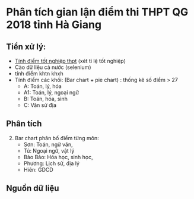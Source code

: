 # Phân tích gian lận điểm thi THPT QG 2018 tỉnh Hà Giang

## Tiền xử lý:

- [Tính điểm tốt nghiệp thpt][1] (xét tỉ lệ tốt nghiệp)
- Cào dữ liệu cả nước (selenium)
- tính điểm khtn khxh
- Tính điểm các khối: (Bar chart + pie chart) : thống kê số điểm > 27
  - A: Toán, lý, hóa
  - A1: Toán, lý, ngoại ngữ
  - B: Toán, hóa, sinh
  - C: Văn sử địa

## Phân tích

2. Bar chart phân bố điểm từng môn:
   - Sơn: Toán, ngữ văn,
   - Tú: Ngoại ngữ, vật lý
   - Bảo Bảo: Hóa học, sinh học,
   - Phương: Lịch sử, địa lý
   - Hiên: GDCD

## Nguồn dữ liệu

[1]: https://vietnamnet.vn/vn/giao-duc/tuyen-sinh/cach-tinh-diem-xet-tot-nghiep-thpt-nam-2020-642646.html
[2]: https://github.com/IrisStream/data-visualization/blob/main/ExamCheating/crawler/HaGiangTHPTQG.csv
